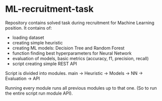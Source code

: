 # ML-recruitment-task

Repository contains solved task during recruitment for Machine Learning position. It contains of:
- loading dataset
- creating simple heuristic
- creating ML models: Decision Tree and Random Forest
- function finding best hyperparameters for Neural Network 
- evaluation of models, basic metrics (accuracy, f1, precision, recall)
- script creating simple REST API

Script is divided into modules.
main -> Heuristic -> Models -> NN -> Evaluation -> API

Running every module runs all previous modules up to that one. (So to run the entire script run module API).
